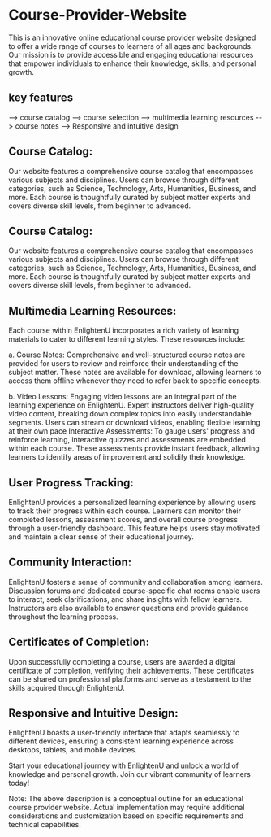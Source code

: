 # Course-Provider-Website
This is an innovative online educational course provider website designed to offer a wide range of courses to learners of all ages and backgrounds. Our mission is to provide accessible and engaging educational resources that empower individuals to enhance their knowledge, skills, and personal growth.
## key features
--> course catalog
--> course selection
--> multimedia learning resources
--> course notes
--> Responsive and intuitive design

## Course Catalog:
Our website features a comprehensive course catalog that encompasses various subjects and disciplines. Users can browse through different categories, such as Science, Technology, Arts, Humanities, Business, and more. Each course is thoughtfully curated by subject matter experts and covers diverse skill levels, from beginner to advanced.

## Course Catalog:
Our website features a comprehensive course catalog that encompasses various subjects and disciplines. Users can browse through different categories, such as Science, Technology, Arts, Humanities, Business, and more. Each course is thoughtfully curated by subject matter experts and covers diverse skill levels, from beginner to advanced.

## Multimedia Learning Resources:
Each course within EnlightenU incorporates a rich variety of learning materials to cater to different learning styles. These resources include:

a. Course Notes: Comprehensive and well-structured course notes are provided for users to review and reinforce their understanding of the subject matter. These notes are available for download, allowing learners to access them offline whenever they need to refer back to specific concepts.

b. Video Lessons: Engaging video lessons are an integral part of the learning experience on EnlightenU. Expert instructors deliver high-quality video content, breaking down complex topics into easily understandable segments. Users can stream or download videos, enabling flexible learning at their own pace
Interactive Assessments: To gauge users' progress and reinforce learning, interactive quizzes and assessments are embedded within each course. These assessments provide instant feedback, allowing learners to identify areas of improvement and solidify their knowledge.

## User Progress Tracking:
EnlightenU provides a personalized learning experience by allowing users to track their progress within each course. Learners can monitor their completed lessons, assessment scores, and overall course progress through a user-friendly dashboard. This feature helps users stay motivated and maintain a clear sense of their educational journey.

## Community Interaction: 
EnlightenU fosters a sense of community and collaboration among learners. Discussion forums and dedicated course-specific chat rooms enable users to interact, seek clarifications, and share insights with fellow learners. Instructors are also available to answer questions and provide guidance throughout the learning process.

## Certificates of Completion:
Upon successfully completing a course, users are awarded a digital certificate of completion, verifying their achievements. These certificates can be shared on professional platforms and serve as a testament to the skills acquired through EnlightenU.

## Responsive and Intuitive Design:
EnlightenU boasts a user-friendly interface that adapts seamlessly to different devices, ensuring a consistent learning experience across desktops, tablets, and mobile devices.

Start your educational journey with EnlightenU and unlock a world of knowledge and personal growth. Join our vibrant community of learners today!

Note: The above description is a conceptual outline for an educational course provider website. Actual implementation may require additional considerations and customization based on specific requirements and technical capabilities.
